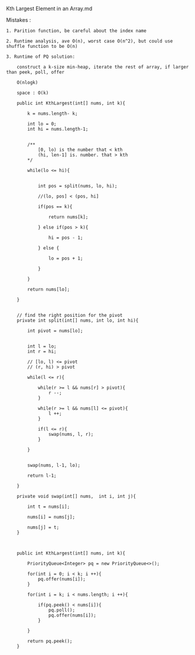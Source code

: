 Kth Largest Element in an Array.md


Mistakes :

	1. Parition function, be careful about the index name

	2. Runtime analysis, ave O(n), worst case O(n^2), but could use shuffle function to be O(n)

	3. Runtime of PQ solution:

		construct a k-size min-heap, iterate the rest of array, if larger than peek, poll, offer

		O(nlogk)

		space : O(k)

	



```
	public int KthLargest(int[] nums, int k){

		k = nums.length- k;

		int lo = 0;
		int hi = nums.length-1;


		/**
			[0, lo) is the number that < kth
			(hi, len-1] is. number. that > kth
		*/

		while(lo <= hi){


			int pos = split(nums, lo, hi);

			//(lo, pos] < (pos, hi]

			if(pos == k){

				return nums[k];

			} else if(pos > k){

				hi = pos - 1;

			} else {

				lo = pos + 1;

			}

		}

		return nums[lo];

	}


	// find the right position for the pivot
	private int split(int[] nums, int lo, int hi){

		int pivot = nums[lo];


		int l = lo;
		int r = hi;

		// [lo, l) <= pivot
		// (r, hi) > pivot

		while(l <= r){

			while(r >= l && nums[r] > pivot){
				r --;
			}

			while(r >= l && nums[l] <= pivot){
				l ++;
			}

			if(l <= r){
				swap(nums, l, r);
			}

		}


		swap(nums, l-1, lo);

		return l-1;

	}

	private void swap(int[] nums,  int i, int j){

		int t = nums[i];

		nums[i] = nums[j];

		nums[j] = t;
	}



```

```
	public int KthLargest(int[] nums, int k){

		PriorityQueue<Integer> pq = new PriorityQueue<>();

		for(int i = 0; i < k; i ++){
			pq.offer(nums[i]);
		}

		for(int i = k; i < nums.length; i ++){

			if(pq.peek() < nums[i]){
				pq.poll();
				pq.offer(nums[i]);
			}

		}

		return pq.peek();
	}


